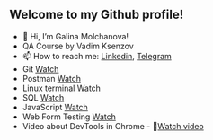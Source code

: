 ## Welcome to my Github profile!

- 👋 Hi, I’m Galina Molchanova!
-  QA Course by Vadim Ksenzov 
- 📫 How to reach me: [Linkedin](https://www.linkedin.com/in/galinamolchanovaqa/), [Telegram](https://t.me/molchanovagalina)
- Git [Watch](https://github.com/GalinaMolchanova/Git)
- Postman [Watch](https://github.com/GalinaMolchanova/Postman)
- Linux terminal [Watch](https://github.com/GalinaMolchanova/Terminal_linux)
- SQL [Watch](https://github.com/GalinaMolchanova/SQL)
- JavaScript [Watch](https://github.com/GalinaMolchanova/JavaScript)
- Web Form Testing [Watch](https://docs.google.com/spreadsheets/d/1hA76JVxHAYAVeM8AOHHq07Z40EEPnGqjGnwbwKb5TTs/edit#gid=713776852)
- Video about DevTools in Chrome - 🎥[Watch video](https://www.youtube.com/watch?v=GRrFKrd7dnE&ab_channel=%D0%93%D0%B0%D0%BB%D0%B8%D0%BD%D0%B0%D0%9C%D0%BE%D0%BB%D1%87%D0%B0%D0%BD%D0%BE%D0%B2%D0%B0)


<!---
GalinaMolchanova/GalinaMolchanova is a ✨ special ✨ repository because its `README.md` (this file) appears on your GitHub profile.
You can click the Preview link to take a look at your changes.
--->
